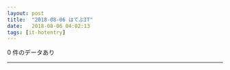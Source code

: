 ```yaml
---
layout: post
title:  "2018-08-06 はてぶIT"
date:   2018-08-06 04:02:13
tags: [it-hotentry]
---
```

0 件のデータあり

<hr>
